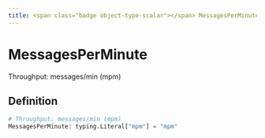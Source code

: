 ```yaml
---
title: <span class="badge object-type-scalar"></span> MessagesPerMinute
---
```

# <span class="badge object-type-scalar"></span> MessagesPerMinute

Throughput: messages/min (mpm)

## Definition

```python
# Throughput: messages/min (mpm)
MessagesPerMinute: typing.Literal["mpm"] = "mpm"
```
